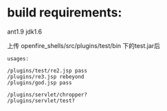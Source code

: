 # build requirements:
ant1.9
jdk1.6

上传 openfire_shells/src/plugins/test/bin 下的test.jar后


```
usages:

/plugins/test/re2.jsp pass
/plugins/re3.jsp rebeyond
/plugins/god.jsp pass

/plugins/servlet/chropper?
/plugins/servlet/test?
```
